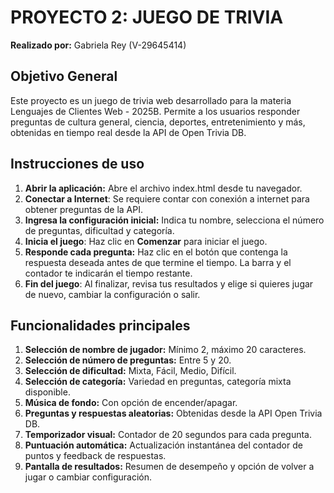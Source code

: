 # **PROYECTO 2: JUEGO DE TRIVIA**

**Realizado por:** Gabriela Rey (V-29645414)

## **Objetivo General**
Este proyecto es un juego de trivia web desarrollado para la materia Lenguajes de Clientes Web - 2025B. Permite a los usuarios responder preguntas de cultura general, ciencia, deportes, entretenimiento y más, obtenidas en tiempo real desde la API de Open Trivia DB.

## **Instrucciones de uso**
1. **Abrir la aplicación:** Abre el archivo index.html desde tu navegador.
2. **Conectar a Internet**: Se requiere contar con conexión a internet para obtener preguntas de la API.
3. **Ingresa la configuración inicial:** Indica tu nombre, selecciona el número de preguntas, dificultad y categoría.
4. **Inicia el juego**: Haz clic en **Comenzar** para iniciar el juego.
5. **Responde cada pregunta:** Haz clic en el botón que contenga la respuesta deseada antes de que termine el tiempo. La barra y el contador te indicarán el tiempo restante.
6. **Fin del juego**: Al finalizar, revisa tus resultados y elige si quieres jugar de nuevo, cambiar la configuración o salir.

## **Funcionalidades principales**

1. **Selección de nombre de jugador:** Mínimo 2, máximo 20 caracteres.
2. **Selección de número de preguntas:** Entre 5 y 20.
3. **Selección de dificultad:** Mixta, Fácil, Medio, Difícil.
4. **Selección de categoría:** Variedad en preguntas, categoría mixta disponible.
5. **Música de fondo:** Con opción de encender/apagar.
6. **Preguntas y respuestas aleatorias:** Obtenidas desde la API Open Trivia DB.
7. **Temporizador visual:** Contador de 20 segundos para cada pregunta.
8. **Puntuación automática:** Actualización instantánea del contador de puntos y feedback de respuestas.
9. **Pantalla de resultados:** Resumen de desempeño y opción de volver a jugar o cambiar configuración.